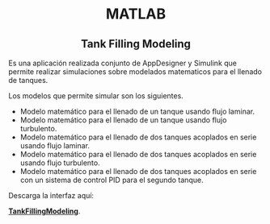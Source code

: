 <h1 align="center">MATLAB</h1>
<h2 align="center">Tank Filling Modeling</h2>

Es una aplicación realizada conjunto de AppDesigner y Simulink que permite realizar simulaciones sobre modelados matematicos para el llenado de tanques.

Los modelos que permite simular son los siguientes.
- Modelo matemático para el llenado de un tanque usando flujo laminar.
- Modelo matemático para el llenado de un tanque usando flujo turbulento.
- Modelo matemático para el llenado de dos tanques acoplados en serie usando flujo laminar.
- Modelo matemático para el llenado de dos tanques acoplados en serie usando flujo turbulento.
- Modelo matemático para el llenado de dos tanques acoplados en serie con un sistema de control PID para el segundo tanque.

Descarga la interfaz aquí:

<b>[TankFillingModeling](https://drive.google.com/file/d/1I0FhO9Bl4nw-reWKkLJdPh6XBeGEq6Uu/view?usp=sharing)</b>. 
